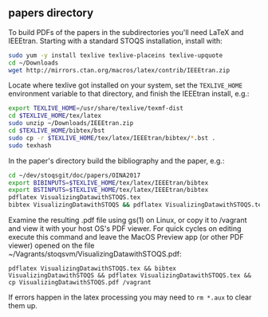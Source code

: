 papers directory
----------------

To build PDFs of the papers in the subdirectories you'll need LaTeX and IEEEtran. 
Starting with a standard STOQS installation, install with:

```bash
sudo yum -y install texlive texlive-placeins texlive-upquote
cd ~/Downloads
wget http://mirrors.ctan.org/macros/latex/contrib/IEEEtran.zip
```

Locate where texlive got installed on your system, set the `TEXLIVE_HOME` environment
variable to that directory, and finish the IEEEtran install, e.g.:

```bash
export TEXLIVE_HOME=/usr/share/texlive/texmf-dist
cd $TEXLIVE_HOME/tex/latex
sudo unzip ~/Downloads/IEEEtran.zip 
cd $TEXLIVE_HOME/bibtex/bst
sudo cp -r $TEXLIVE_HOME/tex/latex/IEEEtran/bibtex/*.bst .
sudo texhash
```

In the paper's directory build the bibliography and the paper, e.g.:

```bash
cd ~/dev/stoqsgit/doc/papers/OINA2017
export BIBINPUTS=$TEXLIVE_HOME/tex/latex/IEEEtran/bibtex
export BSTINPUTS=$TEXLIVE_HOME/tex/latex/IEEEtran/bibtex
pdflatex VisualizingDatawithSTOQS.tex 
bibtex VisualizingDatawithSTOQS && pdflatex VisualizingDatawithSTOQS.tex
```
   
Examine the resulting .pdf file using gs(1) on Linux, or copy it to /vagrant and
view it with your host OS's PDF viewer. For quick cycles on editing execute this
command and leave the MacOS Preview app (or other PDF viewer) opened on the file 
~/Vagrants/stoqsvm/VisualizingDatawithSTOQS.pdf:

    pdflatex VisualizingDatawithSTOQS.tex && bibtex VisualizingDatawithSTOQS && pdflatex VisualizingDatawithSTOQS.tex && cp VisualizingDatawithSTOQS.pdf /vagrant

If errors happen in the latex processing you may need to `rm *.aux` to clear them up.


